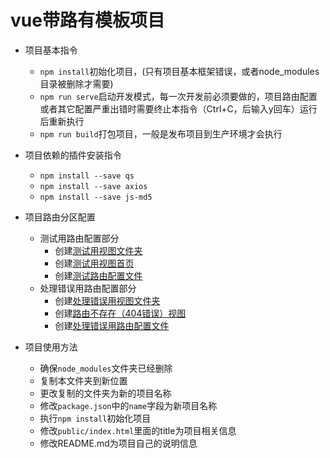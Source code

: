# vue带路有模板项目

- 项目基本指令
  - `npm install`初始化项目，(只有项目基本框架错误，或者node_modules目录被删除才需要)
  - `npm run serve`启动开发模式，每一次开发前必须要做的，项目路由配置或者其它配置严重出错时需要终止本指令（Ctrl+C，后输入y回车）运行后重新执行
  - `npm run build`打包项目，一般是发布项目到生产环境才会执行
- 项目依赖的插件安装指令
  - `npm install --save qs`
  - `npm install --save axios`
  - `npm install --save js-md5`
- 项目路由分区配置
  - 测试用路由配置部分
    - 创建[测试用视图文件夹](src/views/test/)
    - 创建[测试用视图首页](src/views/test/Home.vue)
    - 创建[测试路由配置文件](src/router/test.js)
  - 处理错误用路由配置部分
    - 创建[处理错误用视图文件夹](src/views/error/)
    - 创建[路由不存在（404错误）视图](src/views/error/Error404.vue)
    - 创建[处理错误用路由配置文件](src/router/error.js)

- 项目使用方法
  - 确保`node_modules`文件夹已经删除
  - 复制本文件夹到新位置
  - 更改复制的文件夹为新的项目名称
  - 修改`package.json`中的`name`字段为新项目名称
  - 执行`npm install`初始化项目
  - 修改`public/index.html`里面的title为项目相关信息
  - 修改README.md为项目自己的说明信息
